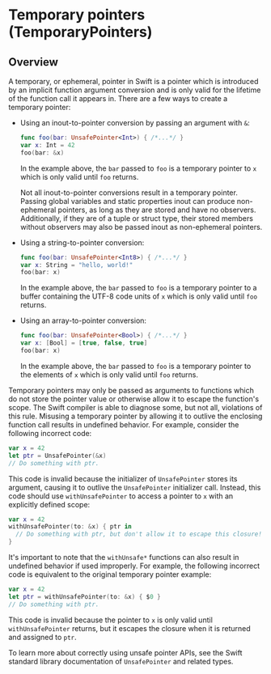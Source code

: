 # Temporary pointers (TemporaryPointers)

## Overview

A temporary, or ephemeral, pointer in Swift is a pointer which is introduced by an implicit function argument conversion and is only valid for the lifetime of the function call it appears in. There are a few ways to create a temporary pointer:

- Using an inout-to-pointer conversion by passing an argument with `&`:

  ```swift
  func foo(bar: UnsafePointer<Int>) { /*...*/ }
  var x: Int = 42
  foo(bar: &x)
  ```

  In the example above, the `bar` passed to `foo` is a temporary pointer to `x` which is only valid until `foo` returns.

  Not all inout-to-pointer conversions result in a temporary pointer. Passing global variables and static properties inout can produce non-ephemeral pointers, as long as they are stored and have no observers. Additionally, if they are of a tuple or struct type, their stored members without observers may also be passed inout as non-ephemeral pointers.

- Using a string-to-pointer conversion:

  ```swift
  func foo(bar: UnsafePointer<Int8>) { /*...*/ }
  var x: String = "hello, world!"
  foo(bar: x)
  ```

  In the example above, the `bar` passed to `foo` is a temporary pointer to a buffer containing the UTF-8 code units of `x` which is only valid until `foo` returns.

- Using an array-to-pointer conversion:

  ```swift
  func foo(bar: UnsafePointer<Bool>) { /*...*/ }
  var x: [Bool] = [true, false, true]
  foo(bar: x)
  ```

  In the example above, the `bar` passed to `foo` is a temporary pointer to the elements of `x` which is only valid until `foo` returns.

Temporary pointers may only be passed as arguments to functions which do not store the pointer value or otherwise allow it to escape the function's scope. The Swift compiler is able to diagnose some, but not all, violations of this rule. Misusing a temporary pointer by allowing it to outlive the enclosing function call results in undefined behavior. For example, consider the following incorrect code:

```swift
var x = 42
let ptr = UnsafePointer(&x)
// Do something with ptr.
```

This code is invalid because the initializer of `UnsafePointer` stores its argument, causing it to outlive the `UnsafePointer` initializer call. Instead, this code should use `withUnsafePointer` to access a pointer to `x` with an explicitly defined scope:

```swift
var x = 42
withUnsafePointer(to: &x) { ptr in
  // Do something with ptr, but don't allow it to escape this closure!
}
```

It's important to note that the `withUnsafe*` functions can also result in undefined behavior if used improperly. For example, the following incorrect code is equivalent to the original temporary pointer example:

```swift
var x = 42
let ptr = withUnsafePointer(to: &x) { $0 }
// Do something with ptr.
```

This code is invalid because the pointer to `x` is only valid until `withUnsafePointer` returns, but it escapes the closure when it is returned and assigned to `ptr`.

To learn more about correctly using unsafe pointer APIs, see the Swift standard library documentation of `UnsafePointer` and related types.
